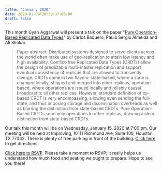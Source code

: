 ```yaml
---
title: "January 2020"
date: 2020-01-09T20:59:17-06:00
draft: false
---
```

This month Gyan Aggarwal will present a talk on the 
paper "[Pure Operation-Based Replicated Data Types][1]" by Carlos Baquero,
Paulo Sergio Almeida and Ali Shokar.

> Paper abstract: Distributed systems designed to serve clients across the world
> often make use of geo-replication to attain low latency and high
> availability. Conflict-free Replicated Data Types (CRDTs) allow the design of
> predictable multi-master replication and support eventual consistency of
> replicas that are allowed to transiently diverge. CRDTs come in two flavors:
> state-based, where a state is changed locally, shipped and merged into other
> replicas; operation-based, where operations are issued locally and reliably
> causal broadcast to all other replicas. However, standard definition of
> op-based CRDT is very encompassing, allowing even sending the full-state, and
> thus imposing storage and dissemination overheads as well as blurring the
> distinction from state-based CRDTs. Pure Operation-Based CRTDs send only
> operations to other replicas, drawing a clear distinction from state-based
> CRDTs.

Our talk this month will be on Wednesday, January 15, 2020 at 7:00 pm. Our meeting
will be held at Improving, 10111 Richmond Ave, Suite 100, Houston, TX 77042. There
is plenty of free parking in front of the building. [Click here][2] to get directions.

[Click here to RSVP][3]. Please take a moment to RSVP; it really helps us understand
how much food and seating we ought to prepare. Hope to see you there!

[1]: https://hfpug.com/pure_op_based_crdt.pdf
[2]: https://www.google.com/maps/place/10111+Richmond+Ave+%23550,+Houston,+TX+77042/@29.7276881,-95.5536627,17z/data=!3m1!4b1!4m5!3m4!1s0x8640c32f7f4403ef:0x9f415717d58bbb25!8m2!3d29.7276628!4d-95.5514895
[3]: https://www.eventbrite.com/e/houston-functional-programmers-pure-op-based-crdts-tickets-89193053825

